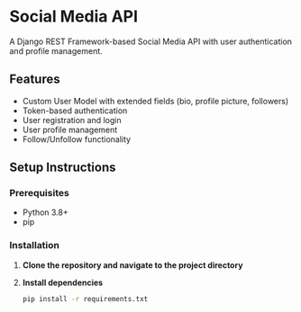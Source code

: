 # Social Media API

A Django REST Framework-based Social Media API with user authentication and profile management.

## Features

- Custom User Model with extended fields (bio, profile picture, followers)
- Token-based authentication
- User registration and login
- User profile management
- Follow/Unfollow functionality

## Setup Instructions

### Prerequisites
- Python 3.8+
- pip

### Installation

1. **Clone the repository and navigate to the project directory**

2. **Install dependencies**
   ```bash
   pip install -r requirements.txt